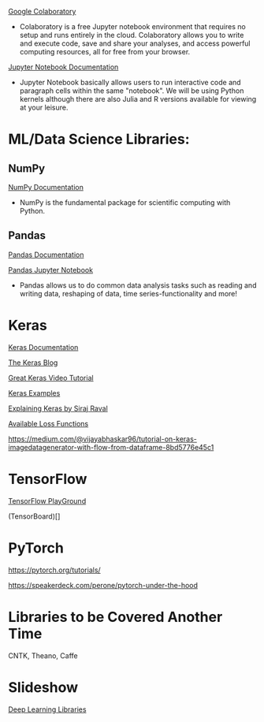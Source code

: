 [Google Colaboratory](https://colab.research.google.com/notebooks/basic_features_overview.ipynb#scrollTo=Wej_mEyXQSHc)

* Colaboratory is a free Jupyter notebook environment that requires no setup and runs entirely in the cloud. Colaboratory allows you to write and execute code, save and share your analyses, and access powerful computing resources, all for free from your browser.

[Jupyter Notebook Documentation](https://jupyter-notebook-beginner-guide.readthedocs.io/en/latest/what_is_jupyter.html)

* Jupyter Notebook basically allows users to run interactive code and paragraph cells within the same "notebook". We will be using Python kernels although there are also Julia and R versions available for viewing at your leisure.

# ML/Data Science Libraries:

## NumPy

[NumPy Documentation](https://docs.scipy.org/doc/numpy/user/whatisnumpy.html)

* NumPy is the fundamental package for scientific computing with Python.

## Pandas

[Pandas Documentation](http://pandas.pydata.org/pandas-docs/stable/)

[Pandas Jupyter Notebook](https://nbviewer.jupyter.org/urls/gist.github.com/wesm/4757075/raw/a72d3450ad4924d0e74fb57c9f62d1d895ea4574/PandasTour.ipynb)

* Pandas allows us to do common data analysis tasks such as reading and writing data, reshaping of data, time series-functionality and more!

# Keras

[Keras Documentation](https://keras.io)

[The Keras Blog](https://blog.keras.io/user-experience-design-for-apis.html)

[Great Keras Video Tutorial](https://www.youtube.com/watch?v=3yfRJKA1BiQ)

[Keras Examples](https://github.com/keras-team/keras/tree/master/examples)

[Explaining Keras by Siraj Raval](https://www.youtube.com/watch?v=j_pJmXJwMLA&t=16s)

[Available Loss Functions](https://github.com/keras-team/keras/blob/master/keras/losses.py)

https://medium.com/@vijayabhaskar96/tutorial-on-keras-imagedatagenerator-with-flow-from-dataframe-8bd5776e45c1

# TensorFlow

[TensorFlow PlayGround](https://playground.tensorflow.org/#activation=tanh&batchSize=10&dataset=circle&regDataset=reg-plane&learningRate=0.03&regularizationRate=0&noise=0&networkShape=4,2&seed=0.79341&showTestData=false&discretize=false&percTrainData=50&x=true&y=true&xTimesY=false&xSquared=false&ySquared=false&cosX=false&sinX=false&cosY=false&sinY=false&collectStats=false&problem=classification&initZero=false&hideText=false)

(TensorBoard)[]

# PyTorch

https://pytorch.org/tutorials/

https://speakerdeck.com/perone/pytorch-under-the-hood

# Libraries to be Covered Another Time

CNTK, Theano, Caffe

# Slideshow

[Deep Learning Libraries](https://docs.google.com/presentation/d/1oPwoWg27Pl7bzts3SRNP231PO3RP52thyByzMcqm15c/edit?usp=sharing)




